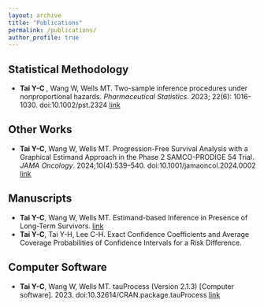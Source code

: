 ```yaml
---
layout: archive
title: "Publications"
permalink: /publications/
author_profile: true
---
```


<!-- {% if site.author.googlescholar %}
  <div class="wordwrap">You can also find my articles on my <a href="{{site.author.googlescholar}}" target="_blank">Google Scholar profile</a>.</div>
{% endif %} -->

## Statistical Methodology
  * <b>Tai Y-C </b>, Wang W, Wells MT. Two-sample inference procedures under nonproportional hazards. *Pharmaceutical Statistics*. 2023; 22(6): 1016-1030. doi:10.1002/pst.2324 <a href="https://doi.org/10.1002/pst.2324"> link </a>

## Other Works
  * <b>Tai Y-C</b>, Wang W, Wells MT. Progression-Free Survival Analysis with a Graphical Estimand Approach in the Phase 2 SAMCO-PRODIGE 54 Trial. *JAMA Oncology*. 2024;10(4):539–540. doi:10.1001/jamaoncol.2024.0002 <a href="https://doi.org/10.1001/jamaoncol.2024.0002"> link </a>

## Manuscripts
 * <b>Tai Y-C</b>, Wang W, Wells MT. Estimand-based Inference in Presence of Long-Term Survivors. <a href="https://arxiv.org/abs/2409.02209"> link </a>
 * <b>Tai Y-C</b>, Tai Y-H, Lee C-H. Exact Confidence Coefficients and Average Coverage Probabilities of Confidence Intervals for a Risk Difference.

## Computer Software
 * <b>Tai Y-C</b>, Wang W, Wells MT. tauProcess (Version 2.1.3) [Computer software]. 2023. doi:10.32614/CRAN.package.tauProcess <a href="https://doi.org/10.32614/CRAN.package.tauProcess"> link </a>
